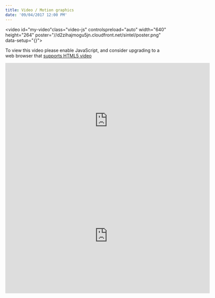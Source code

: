 ```yaml
---
title: Video / Motion graphics
date: '09/04/2017 12:00 PM'
---
```

<link href="https://vjs.zencdn.net/6.2.7/video-js.css" rel="stylesheet">

<video id="my-video"class="video-js" controlspreload="auto" width="640" height="264" poster="//d2zihajmogu5jn.cloudfront.net/sintel/poster.png" data-setup="{}">
<source src="https://vimeo.com/216976160" type='video/mp4'>
<source src="https://vimeo.com/216976160" type='video/webm'>
<p class="vjs-no-js">
To view this video please enable JavaScript, and consider upgrading to a web browser that
<a href="http://videojs.com/html5-video-support "target="_blank">supports HTML5 video</a></p>
</video>

<iframe src="https://vimeo.com/100372490" width="640" height="360" frameborder="0" webkitallowfullscreen mozallowfullscreen allowfullscreen></iframe>

<iframe src="https://player.vimeo.com/video/80639419" width="640" height="360" frameborder="0" webkitallowfullscreen mozallowfullscreen allowfullscreen></iframe>

<script src="https://vjs.zencdn.net/6.2.7/video.js"</script>
